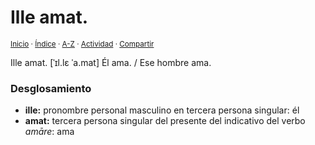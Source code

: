 # Ille amat.
<sup>[Inicio](https://github.com/jucardus.github.io/repo/blob/main/readme.md) · [Índice](https://github.com/jucardus.github.io/repo/blob/main/indices/frases-latinas.md) · [A-Z](https://github.com/jucardus.github.io/repo/blob/main/indices/alfabetico.md) · [Actividad](https://github.com/jucardus.github.io/repo/blob/main/indices/actividad.md) · [Compartir](https://x.com/intent/tweet?text=%C2%ABIlle%20amat.%C2%BB%20entre%20las%20Frases%20latinas%2C%20con%20desglosamiento.%0A%E2%86%92%20https%3A%2F%2Fgithub.com%2Fjucardus%2Frepo%2Fblob%2Fmain%2Fcontenido%2F25%2F04%2F25%2Fille-amat.md%0A%0A%23frss_ltns_jucardus%0A%40jucardus)</sup>

Ille amat. [ˈɪl.lɛ ˈa.mat] Él ama. / Ese hombre ama.

### Desglosamiento

* **ille:** pronombre personal masculino en tercera persona singular: él
* **amat:** tercera persona singular del presente del indicativo del verbo _amāre_: ama
